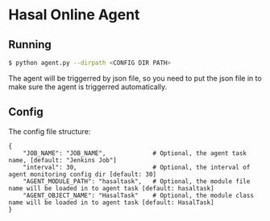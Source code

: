 # Hasal Online Agent

## Running

```bash
$ python agent.py --dirpath <CONFIG DIR PATH>
```

The agent will be triggerred by json file, so you need to put the json file in <CONFIG DIR PATH> to make sure the agent is triggerred automatically.


## Config

The config file structure:

```text
{
    "JOB_NAME": "JOB_NAME",             # Optional, the agent task name, [default: "Jenkins Job"]
    "interval": 30,                     # Optional, the interval of agent monitoring config dir [default: 30]
    "AGENT_MODULE_PATH": "hasaltask",   # Optional, the module file name will be loaded in to agent task [default: hasaltask]
    "AGENT_OBJECT_NAME": "HasalTask"    # Optional, the module class name will be loaded in to agent task [default: HasalTask]
}
```
